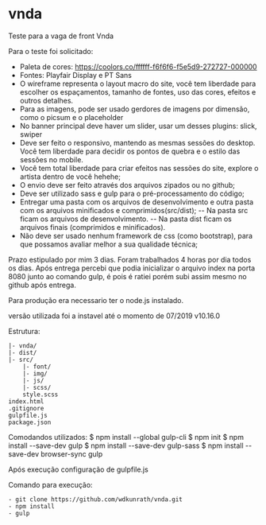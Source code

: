 # vnda
Teste para a vaga de front Vnda

Para o teste foi solicitado:

- Paleta de cores: https://coolors.co/ffffff-f6f6f6-f5e5d9-272727-000000
- Fontes: Playfair Display e PT Sans
- O wireframe representa o layout macro do site, você tem liberdade para escolher os espaçamentos, tamanho de fontes, uso   das cores, efeitos e outros detalhes.
- Para as imagens, pode ser usado gerdores de imagens por dimensão, como o picsum e o placeholder
- No banner principal deve haver um slider, usar um desses plugins: slick, swiper
- Deve ser feito o responsivo, mantendo as mesmas sessões do desktop. Você tem liberdade para decidir os pontos de quebra   e o estilo das sessões no mobile.
- Você tem total liberdade para criar efeitos nas sessões do site, explore o artista dentro de você hehehe;
- O envio deve ser feito através dos arquivos zipados ou no github;
- Deve ser utilizado sass e gulp para o pré-processamento do código;
- Entregar uma pasta com os arquivos de desenvolvimento e outra pasta com os arquivos minificados e comprimidos(src/dist);
    -- Na pasta src ficam os arquivos de desenvolvimento.
    -- Na pasta dist ficam os arquivos finais (comprimidos e minificados).
- Não deve ser usado nenhum framework de css (como bootstrap), para que possamos avaliar melhor a sua qualidade técnica;

Prazo estipulado por mim 3 dias. Foram trabalhados 4 horas por dia todos os dias. Após entrega percebi que podia inicializar o arquivo index na porta 8080 junto ao comando gulp, é pois é ratiei porém subi assim mesmo no github após entrega.

Para produção era necessario ter o node.js instalado. 

versão utilizada foi a instavel até o momento de 07/2019
v10.16.0

Estrutura:

    |- vnda/
    |- dist/
    |- src/
        |- font/
        |- img/
        |- js/
        |- scss/
        style.scss
    index.html
    .gitignore
    gulpfile.js
    package.json

Comodandos utilizados:
    $ npm install --global gulp-cli
    $ npm init
    $ npm install --save-dev gulp
    $ npm install --save-dev gulp-sass
    $ npm install --save-dev browser-sync gulp 

Após execução configuração de gulpfile.js

Comando para execução:

    - git clone https://github.com/wdkunrath/vnda.git
    - npm install
    - gulp

